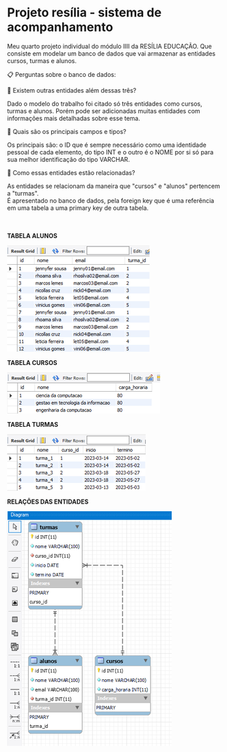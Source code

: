 # Projeto resília - sistema de acompanhamento 
Meu quarto projeto individual do módulo  IIII da RESÍLIA EDUCAÇÃO. 
Que consiste em modelar um banco de dados que vai armazenar as entidades cursos, turmas e alunos.


📋 Perguntas sobre o banco de dados:

📌 Existem outras entidades além dessas três?

 Dado o modelo do trabalho foi citado só três entidades como cursos, turmas e alunos. 
 Porém pode ser adicionadas muitas entidades com informações mais detalhadas sobre esse tema. 
 
 
📌 Quais são os principais campos e tipos?

 Os principais são: o ID que é sempre necessário como uma identidade pessoal de cada elemento, 
 do tipo INT e o outro é o NOME por si só para sua melhor identificação do tipo VARCHAR. 
 
 
📌 Como essas entidades estão relacionadas?

 As entidades se relacionam da maneira que "cursos" e "alunos" pertencem a "turmas".  
 É  apresentado no banco de dados, pela foreign key que é uma referência em uma tabela a uma primary key de outra tabela. 
 
 <br><br>
 **TABELA ALUNOS**  
 
  <img alt="tabela alunos" src="https://raw.githubusercontent.com/gooddri/SistemaDeAcompanhamentoMySQL/main/SQL/img.sql/tabela_alunos.png">
 
 
 
  **TABELA CURSOS**  
  
  <img alt="tabela cursos" src="https://raw.githubusercontent.com/gooddri/SistemaDeAcompanhamentoMySQL/main/SQL/img.sql/tabela_cursos.png">
  
  
  
  **TABELA TURMAS**
  
  <img alt="tabela turmas" src="https://raw.githubusercontent.com/gooddri/SistemaDeAcompanhamentoMySQL/main/SQL/img.sql/tabela_turmas.png">
  
  
  
 **RELAÇÕES DAS ENTIDADES**  
 
 <img alt="relações das entidades" src="https://raw.githubusercontent.com/gooddri/SistemaDeAcompanhamentoMySQL/main/SQL/img.sql/tabelas_rela%C3%A7%C3%B5es.png">
